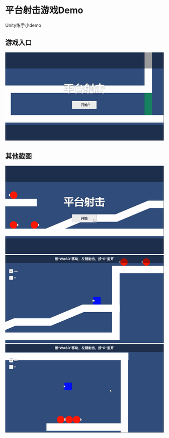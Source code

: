 # 平台射击游戏Demo
Unity练手小demo
## 游戏入口
![入口](https://github.com/rickytheoldtree/PlatformShooter/blob/main/Gif/1.gif)
## 其他截图
![2](https://github.com/rickytheoldtree/PlatformShooter/blob/main/Gif/2.gif)
![3](https://github.com/rickytheoldtree/PlatformShooter/blob/main/Gif/3.gif)
![4](https://github.com/rickytheoldtree/PlatformShooter/blob/main/Gif/4.gif)
